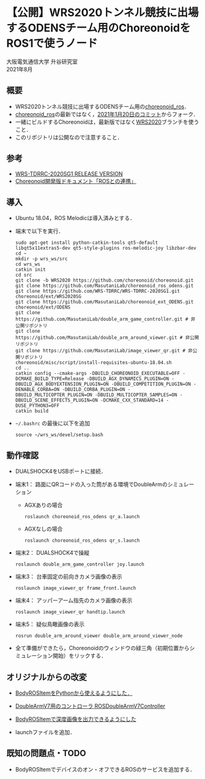 # 【公開】WRS2020トンネル競技に出場するODENSチーム用のChoreonoidをROS1で使うノード

大阪電気通信大学 升谷研究室  
2021年8月  

## 概要

- WRS2020トンネル競技に出場するODENSチーム用の[choreonoid_ros](https://github.com/choreonoid/choreonoid_ros)．
- [choreonoid_ros](https://github.com/choreonoid/choreonoid_ros)の最新ではなく，[2021年1月20日のコミット](https://github.com/choreonoid/choreonoid_ros/commit/fd00249a83cd5c6409360800847ffc1d8cf6ae09)からフォーク．
- 一緒にビルドするChoreonoidは，最新版ではなく[WRS2020](https://github.com/choreonoid/choreonoid/tree/WRS2020)ブランチを使うこと．
- このリポジトリは公開なので注意すること．

## 参考

- [WRS-TDRRC-2020SG1 RELEASE VERSION](https://github.com/WRS-TDRRC/WRS-TDRRC-2020SG1)
- [Choreonoid開発版ドキュメント「ROSとの連携」](https://choreonoid.org/ja/documents/latest/ros/index.html)

## 導入

- Ubuntu 18.04，ROS Melodicは導入済みとする．

- 端末で以下を実行．
  ```
  sudo apt-get install python-catkin-tools qt5-default libqt5x11extras5-dev qt5-style-plugins ros-melodic-joy libzbar-dev
  cd ~  
  mkdir -p wrs_ws/src  
  cd wrs_ws  
  catkin init  
  cd src
  git clone -b WRS2020 https://github.com/choreonoid/choreonoid.git  
  git clone https://github.com/MasutaniLab/choreonoid_ros_odens.git  
  git clone https://github.com/WRS-TDRRC/WRS-TDRRC-2020SG1.git choreonoid/ext/WRS2020SG  
  git clone https://github.com/MasutaniLab/choreonoid_ext_ODENS.git choreonoid/ext/ODENS
  git clone https://github.com/MasutaniLab/double_arm_game_controller.git # 非公開リポジトリ
  git clone https://github.com/MasutaniLab/double_arm_around_viewer.git # 非公開リポジトリ
  git clone https://github.com/MasutaniLab/image_viewer_qr.git # 非公開リポジトリ
  choreonoid/misc/script/install-requisites-ubuntu-18.04.sh  
  cd ..    
  catkin config --cmake-args -DBUILD_CHOREONOID_EXECUTABLE=OFF -DCMAKE_BUILD_TYPE=Release -DBUILD_AGX_DYNAMICS_PLUGIN=ON -DBUILD_AGX_BODYEXTENSION_PLUGIN=ON -DBUILD_COMPETITION_PLUGIN=ON -DENABLE_CORBA=ON -DBUILD_CORBA_PLUGIN=ON -DBUILD_MULTICOPTER_PLUGIN=ON -DBUILD_MULTICOPTER_SAMPLES=ON -DBUILD_SCENE_EFFECTS_PLUGIN=ON -DCMAKE_CXX_STANDARD=14 -DUSE_PYTHON3=OFF  
  catkin build 
  ```

- `~/.bashrc` の最後に以下を追加
  ```
  source ~/wrs_ws/devel/setup.bash
  ```

## 動作確認

- DUALSHOCK4をUSBポートに接続．
- 端末1： 路面にQRコードの入った筒がある環境でDoubleArmのシミュレーション
  - AGXありの場合
    ```
    roslaunch choreonoid_ros_odens qr_a.launch
    ```
  - AGXなしの場合
    ```
    roslaunch choreonoid_ros_odens qr_s.launch
    ```

- 端末2： DUALSHOCK4で操縦
  ```
  roslaunch double_arm_game_controller joy.launch
  ```

- 端末3： 台車固定の前向きカメラ画像の表示
  ```
  roslaunch image_viewer_qr frame_front.launch
  ```

- 端末4： アッパーアーム指先のカメラ画像の表示
  ```
  roslaunch image_viewer_qr handtip.launch
  ```

- 端末5： 疑似鳥瞰画像の表示
  ```
  rosrun double_arm_around_viewer double_arm_around_viewer_node
  ```

- 全て準備ができたら，Choreonoidのウィンドウの緑三角（初期位置からシミュレーション開始）をリックする．

## オリジナルからの改変

- [BodyROSItemをPythonから使えるようにした．](https://github.com/MasutaniLab/choreonoid_ros_odens/commit/e2c889dba408a94d3d245012c79255ee31d1445c)

- [DoubleArmV7用のコントローラ ROSDoubleArmV7Controller](https://github.com/MasutaniLab/choreonoid_ros_odens/blob/odens/src/controller/ROSDoubleArmV7Controller.cpp)

- [BodyROSItemで深度画像を出力できるようにした](https://github.com/MasutaniLab/choreonoid_ros_odens/commit/0f88b74fdf938f487a4769c024e9e85c5b98b43d)

- launchファイルを追加．

## 既知の問題点・TODO

- BodyROSItemでデバイスのオン・オフできるROSのサービスを追加する．